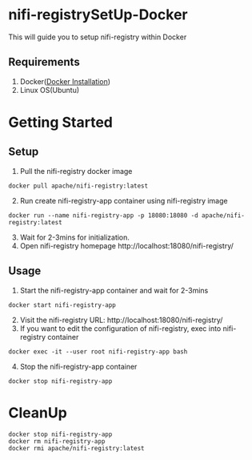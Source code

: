# nifi-registrySetUp-Docker
This will guide you to setup nifi-registry within Docker


## Requirements
1. Docker([Docker Installation](https://github.com/vinaykagithapu/dockerSetUp-Ubuntu.git))
2. Linux OS(Ubuntu)

# Getting Started
## Setup
1. Pull the nifi-registry docker image
```shell
docker pull apache/nifi-registry:latest
```
2. Run create nifi-registry-app container using nifi-registry image
```shell
docker run --name nifi-registry-app -p 18080:18080 -d apache/nifi-registry:latest
```
3. Wait for 2-3mins for initialization.
4. Open nifi-registry homepage http://localhost:18080/nifi-registry/

## Usage
1. Start the nifi-registry-app container and wait for 2-3mins
```shell
docker start nifi-registry-app
```
2. Visit the nifi-registry URL: http://localhost:18080/nifi-registry/
3. If you want to edit the configuration of nifi-registry, exec into nifi-registry container
```shell
docker exec -it --user root nifi-registry-app bash
```
4. Stop the nifi-registry-app container
```shell
docker stop nifi-registry-app
``` 

# CleanUp
```shell
docker stop nifi-registry-app
docker rm nifi-registry-app
docker rmi apache/nifi-registry:latest
```
